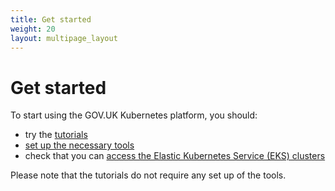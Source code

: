 ```yaml
---
title: Get started
weight: 20
layout: multipage_layout
---
```


# Get started

To start using the GOV.UK Kubernetes platform, you should:

- try the [tutorials](tutorials)
- [set up the necessary tools](set-up-tools)
- check that you can [access the Elastic Kubernetes Service (EKS) clusters](access-eks-cluster)

Please note that the tutorials do not require any set up of the tools.
